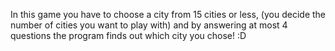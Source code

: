 In this game you have to choose a city from 15 cities or less,
(you decide the number of cities you want to play with)
and by answering at most 4 questions the program finds out which city you chose! :D

